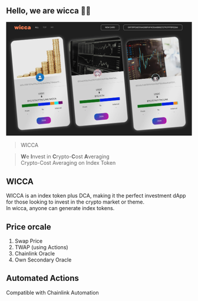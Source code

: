 ## Hello, we are wicca 👋🏻

![](preview.png)
> WICCA<br/>

> **W**e **I**nvest in **C**rypto-**C**ost **A**veraging<br/>
> Crypto-Cost Averaging on Index Token

## WICCA
WICCA is an index token plus DCA, making it the perfect investment dApp for those looking to invest in the crypto market or theme.<br/>
In wicca, anyone can generate index tokens.

## Price orcale
1. Swap Price
2. TWAP (using Actions)
3. Chainlink Oracle
4. Own Secondary Oracle

## Automated Actions
Compatible with Chainlink Automation